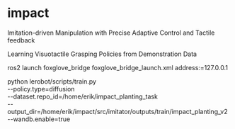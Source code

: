 # impact

Imitation-driven Manipulation with Precise Adaptive Control and Tactile feedback


Learning Visuotactile Grasping Policies from Demonstration Data

ros2 launch foxglove_bridge foxglove_bridge_launch.xml address:=127.0.0.1


python lerobot/scripts/train.py \
    --policy.type=diffusion \
    --dataset.repo_id=/home/erik/impact_planting_task \
    --output_dir=/home/erik/impact/src/imitator/outputs/train/impact_planting_v2 \
    --wandb.enable=true